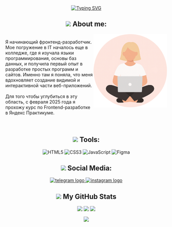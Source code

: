 <!-- Привет, меня зовут Анастасия Карпова. Я Фронтенд разрабочик -->
<div align="center">
  <a href="https://git.io/typing-svg">
    <img src="https://readme-typing-svg.demolab.com?font=Fira+Code&pause=1000&color=FFFFFF&width=355&height=40&lines=Hi%2C+my+name+Anastasia+Karpova!;I'm+Frontend+Developer" alt="Typing SVG" />
  </a>
</div>

<!-- Обо мне -->
<h2 align="center"> 
  <img src="https://media0.giphy.com/media/v1.Y2lkPTc5MGI3NjExMnBuang0eXVlamRiaGVnM2R2MGliNTZlcGs1ZnVpMWk5dTBlc2w5NCZlcD12MV9pbnRlcm5hbF9naWZfYnlfaWQmY3Q9cw/mGcNjsfWAjY5AEZNw6/giphy.gif" width="50"> 
  About me:
</h2>
<div>
  <img align='right' src="images/afanassk.png" width="230">
  <p>
    <br>
    Я начинающий фронтенд-разработчик. Мое погружение в IT началось еще в колледже, где я изучала языки программирования, основы баз данных, и получила первый опыт в разработке простых программ и сайтов. 
    Именно там я поняла, что меня вдохновляет создание видимой и интерактивной части веб-приложений. 
    <br>
    <br>
    Для того чтобы углубиться в эту область, с февраля 2025 года я прохожу курс по Frontend-разработке в Яндекс Практикуме.
    <br>
    <br>
    <br>
  </p>
</div>

<!-- Инструменты -->
<h2 align="center">
  <img src="https://media1.giphy.com/media/v1.Y2lkPTc5MGI3NjExOHRtNHZiNnprNXM0OXdtazRnanZkaXc0dG1vODgyOGs0cTY4amw0bCZlcD12MV9pbnRlcm5hbF9naWZfYnlfaWQmY3Q9cw/kL3ZvNKk4hyR1B8hVt/giphy.gif" width="22"> 
  Tools:
</h2>
<div align="center">

![HTML5](https://img.shields.io/badge/html5-%23E34F26.svg?style=for-the-badge&logo=html5&logoColor=white)
![CSS3](https://img.shields.io/badge/css-%23663399.svg?style=for-the-badge&logo=css&logoColor=white)
![JavaScript](https://img.shields.io/badge/javascript-%23323330.svg?style=for-the-badge&logo=javascript&logoColor=%23F7DF1E)
![Figma](https://img.shields.io/badge/figma-%23F24E1E.svg?style=for-the-badge&logo=figma&logoColor=white)

</div>

<!-- Социальные сети -->
<h2 align="center">
  <img src="https://media1.giphy.com/media/v1.Y2lkPTc5MGI3NjExNGI2ejhpd3AxZzE5NDJ5djlxdWNjZHdobGI3Y21qN3kxa3J6MXd6cCZlcD12MV9pbnRlcm5hbF9naWZfYnlfaWQmY3Q9cw/dhGGpFEXFUN63MVaSR/giphy.gif" width="22"> 
  Social Media:
</h2>

<div align="center">
 <!-- <a href="https://vk.com/loveu_somuch" target="_blank">
    <img src="logo/vk logo.png" height="25" alt="vk logo"  />
  </a> -->
  <a href="https://t.me/ph_afanas" target="_blank">
    <img src="https://img.shields.io/static/v1?message=Telegram&logo=telegram&label=&color=2CA5E0&logoColor=white&labelColor=&style=for-the-badge" height="25" alt="telegram logo"  />
  </a>
  <a href="https://instagram.com/ph_afanas" target="_blank">
    <img src="https://img.shields.io/badge/Instagram-%23E4405F.svg?style=for-the-badge&logo=Instagram&logoColor=white" height="25" alt="instagram logo" />
  </a>
</div>


<!-- Моя статистика -->
<h2 align="center">
   <img src="https://media4.giphy.com/media/v1.Y2lkPTc5MGI3NjExYnNiY2J3MnBoNG90MGc1cnp5MmxxaDZrYjRyMXkyYWNwbjdheW82ZCZlcD12MV9pbnRlcm5hbF9naWZfYnlfaWQmY3Q9cw/DDGQgJLkOlSKe08e74/giphy.gif" width="22"> 
  My GitHub Stats
</h2>
<div align="center">

![](http://github-profile-summary-cards.vercel.app/api/cards/profile-details?username=afanassk&theme=dracula)
![](http://github-profile-summary-cards.vercel.app/api/cards/repos-per-language?username=afanassk&theme=dracula)
![](http://github-profile-summary-cards.vercel.app/api/cards/stats?username=afanassk&theme=dracula)
<!--![](http://github-profile-summary-cards.vercel.app/api/cards/most-commit-language?username=afanassk&theme=dracula)-->
<!-- ![](http://github-profile-summary-cards.vercel.app/api/cards/productive-time?username=afanassk&theme=dracula&utcOffset=8)-->

</div>

<!-- Посещения -->
<!--  <div align="center">
  <a href="https://visitorbadge.io/status?path=https%3A%2F%2Fgithub.com%2Fafanassk">
    <img src="https://api.visitorbadge.io/api/visitors?path=https%3A%2F%2Fgithub.com%2Fafanassk&countColor=%23263759" />
  </a>
</div> 
-->

<!-- Футер -->
<div align="center">
  <img src="https://capsule-render.vercel.app/api?type=waving&height=110&color=gradient&section=footer&reversal=false" />
</div>

<!--
**afanassk/afanassk** is a ✨ _special_ ✨ repository because its `README.md` (this file) appears on your GitHub profile.

Here are some ideas to get you started:

- 🔭 I’m currently working on ...
- 🌱 I’m currently learning ...
- 👯 I’m looking to collaborate on ...
- 🤔 I’m looking for help with ...
- 💬 Ask me about ...
- 📫 How to reach me: ...
- 😄 Pronouns: ...
- ⚡ Fun fact: ...
-->
